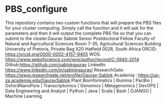 # PBS_configure
This repository contains two custom functions that will prepare the PBS files for your cluster computing. Simply call the function and it will ask for the parameters and then it will output the complete PBS file so that you can submit to the cluster.Gaurav Sablok Senior Postdoctoral Fellow Faculty of Natural and Agricultural Sciences Room 7-35, Agricultural Sciences Building University of Pretoria, Private Bag X20 Hatfield 0028, South Africa ORCID: https://orcid.org/0000-0002-4157-9405 WOS: https://www.webofscience.com/wos/author/record/C-5940-2014 Github:https://github.com/sablokgaurav Linkedln: https://www.linkedin.com/in/sablokgaurav/ ResearchGate: https://www.researchgate.net/profile/Gaurav-Sablok Academia : https://up-za.academia.edu/GauravSablok Plant Bioinformatics | Illumina | PacBio | OxfordNanoPore | Transcriptomics | Genomics | Metagenomics | DevOPS | Data Engineering and Analyst | Python | Java | Scala | Bash | DJANGO | Machine Learning
